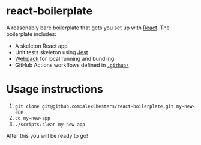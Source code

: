 # react-boilerplate

A reasonably bare boilerplate that gets you set up with
[React](https://facebook.github.io/react/).
The boilerplate includes:
* A skeleton React app
* Unit tests skeleton using [Jest](https://facebook.github.io/jest/)
* [Webpack](https://webpack.github.io/) for local running and bundling
* GitHub Actions workflows defined in [`.github/`](./github)

# Usage instructions

1. `git clone git@github.com:AlexChesters/react-boilerplate.git my-new-app`
1. `cd my-new-app`
1. `./scripts/clean my-new-app`

After this you will be ready to go!
